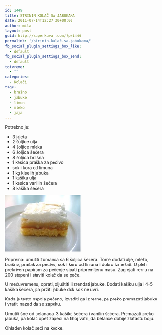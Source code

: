 ```yaml
---
id: 1449
title: STRININ KOLAČ SA JABUKAMA
date: 2011-07-14T12:27:30+00:00
author: mila
layout: post
guid: http://superkuvar.com/?p=1449
permalink: '/strinin-kolač-sa-jabukama/'
fb_social_plugin_settings_box_like:
  - default
fb_social_plugin_settings_box_send:
  - default
totvreme:
  - ""
categories:
  - Kolači
tags:
  - brašno
  - jabuke
  - limun
  - mleko
  - jaja
---
```

Potrebno je:

  * 3 jajeta
  * 2 šoljice ulja
  * 4 šoljice mleka
  * 6 šoljica šećera
  * 8 šoljica brašna
  * 1 kesica praška za pecivo
  * sok i kora od limuna
  * 1 kg kiselih jabuka
  * 1 kašika ulja
  * 1 kesica vanilin šećera
  * 8 kašika šećera

<img class="alignnone size-full wp-image-1450" title="strininkolac" src="/wp-content/uploads/2011/07/strininkolac.jpg" alt="" width="248" height="186" /> 

Priprema: umutiti žumanca sa 6 šoljica šećera. Tome dodati ulje, mleko, brašno, prašak za pecivo, sok i koru od limuna i dobro izmešati. U pleh prekriven papirom za pečenje sipati pripremljenu masu. Zagrejati rernu na 200 stepeni i staviti kolač da se peče.

U međuvremenu, oprati, oljuštiti i izrendati jabuke. Dodati kašiku ulja i 4-5 kašika šećera, pa pržiti jabuke dok sok ne uvri.

Kada je testo napola pečeno, izvaditi ga iz rerne, pa preko premazati jabuke i vratiti nazad da se zapeku.

Umutiti šne od belanaca, 3 kašike šećera i vanilin šećera. Premazati preko jabuka, pa kolač opet zapeći na tihoj vatri, da belance dobije zlatastu boju.

Ohlađen kolač seći na kocke.
